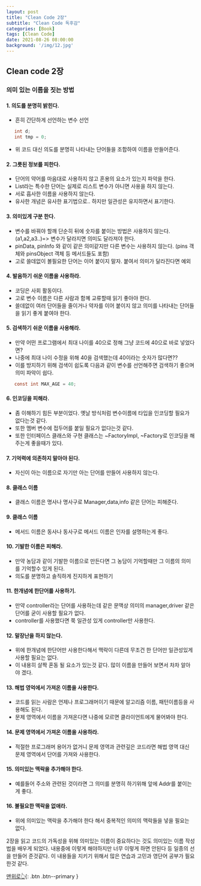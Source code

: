 ```yaml
---
layout: post
title: "Clean Code 2장"
subtitle: "Clean Code 독후감"
categories: [Book]
tags: [Clean Code]
date: 2021-08-26 08:00:00
background: '/img/12.jpg'
---
```


## Clean code 2장 
### 의미 있는 이름을 짓는 방법

#### 1. 의도를 분명히 밝힌다.
 * 흔히 간단하게 선언하는 변수 선언
 ``` java
    int d;
    int tmp = 0;
```
 * 위 코드 대신 의도를 분명히 나타내는 단어들을 조합하여 이름을 만들어준다. 


#### 2. 그릇된 정보를 피한다.
 * 단어의 약어를 마음대로 사용하지 않고 혼용의 요소가 있는지 파악을 한다. 
 * List라는 특수한 단어는 실제로 리스트 변수가 아니면 사용을 하지 않는다.
 * 서로 흡사한 이름을 사용하지 않는다.
 * 유사한 개념은 유사한 표기법으로.. 하지만 일관성은 유지하면서 표기한다.

#### 3. 의미있게 구분 한다.
 * 변수를 바꿔야 할깨 단순히 뒤에 숫자를 붙이는 방법은 사용하지 않는다.(a1,a2,a3..)=> 변수가 달라지면 의미도 달라져야 한다.
 * pinData, pinInfo 와 같이 같은 의미같지만 다른 변수는 사용하지 않는다. (pins 객체와 pinsObject 객체 등 메서드들도 포함)
 * 고로 쓸데없이 볼필요한 단어는 이어 붙이지 말자. 붙여서 의미가 달라진다면 예외

#### 4. 발음하기 쉬운 이름을 사용하라.
 * 코딩은 사회 활동이다.
 * 고로 변수 이름은 다른 사람과 함꼐 교류할때 읽기 좋아야 한다.
 * 쓸데없이 여러 단어들을 줄이거나 약자를 이어 붙이지 않고 의미를 나타내는 단어들을 읽기 좋게 붙여야 한다.

#### 5. 검색하기 쉬운 이름을 사용해라.
 * 만약 어떤 프로그램에서 최대 나이를 40으로 정해 그냥 코드에 40으로 바로 넣었다면?
 * 나중에 최대 나이 수정을 위해 40을 검색했는데 40이라는 숫자가 많다면??
 * 이를 방지하기 위해 검색이 쉽도록 다음과 같이 변수를 선언해주면 검색하기 좋으며 의미 파악이 쉽다.
 ``` java
    const int MAX_AGE = 40;
```
 
#### 6. 인코딩을 피해라.
 * 좀 이해하기 힘든 부분이었다. 옛날 방식처럼 변수이름에 타입을 인코딩할 필요가 없다는것 같다.
 * 또한 멤버 변수에 접두어를 붙일 필요가 없다는것 같다.
 * 또한 인터페이스 클래스와 구현 클래스는 ~FactoryImpl, ~Factory로 인코딩을 해주는게 좋을때가 있다.

#### 7. 기억력에 의존하지 말아야 된다.
 * 자신이 아는 이름으로 자기만 아는 단어를 만들어 사용하지 않는다.
 
#### 8. 클래스 이름
 * 클래스 이름은 명사나 명사구로 Manager,data,info 같은 단어는 피해준다.

#### 9. 클래스 이름
 * 메서드 이름은 동사나 동사구로 메서드 이름은 인자를 설명하는게 좋다.

#### 10. 기발한 이름은 피해라.
 * 만약 농담과 같이 기발한 이름으로 만든다면 그 농담이 기억할때만 그 이름의 의미를 기억할수 있게 된다.
 * 의도를 분명하고 솔직하게 진지하게 표현하기

#### 11. 한개념에 한단어를 사용하기.
 * 만약 controller라는 단어를 사용하는데 같은 문맥상 의미의 manager,driver 같은 단어를 굳이 사용할 필요가 없다.
 * controller를 사용했다면 쭉 일관성 있게 controller만 사용한다.

#### 12. 말장난을 하지 않는다.
 * 위에 한개념에 한단어만 사용한다해서 맥락이 다른데 무조건 한 단어만 일관성있게 사용할 필요는 없다.
 * 이 내용히 살짝 혼동 될 요소가 있는것 같다. 많이 이름을 만들어 보면서 차차 알아야 겠다.

#### 13. 해법 영억에서 가져온 이름을 사용한다.
 * 코드를 읽는 사람은 언제나 프로그래머이기 때문에 알고리즘 이름, 패턴이름등을 사용해도 된다.
 * 문제 영역에서 이름을 가져온다면 나중에 모르면 클라이언트에게 물어봐야 한다.

#### 14. 문제 영역에서 가져온 이름을 사용하라.
 * 적절한 프로그래머 용어가 없거니 문제 영역과 관련깊은 코드라면 해법 영역 대신 문제 영역에서 단어를 가져와 사용한다.

#### 15. 의미있는 맥락을 추가해야 한다.
 * 예를들어 주소와 관련된 것이라면 그 의미를 분명히 하기위해 앞에 Addr를 붙이는게 좋다.

#### 16. 불필요한 맥락을 없애라.
 * 위에 의미있는 맥락을 추가해야 한다 해서 중복적인 의미의 맥락들을 넣을 필요는 없다.

2장을 읽고 코드의 가독성을 위해 의미있는 이름이 중요하다는 것도 의미있는 이름 작성법을 배우게 되었다.
내용중에 이렇게 해야하지만 너무 이렇게 하면 안된다 등 일종의 선을 만들어 준것같다.
이 내용들을 지키기 위해서 많은 연습과 고민과 영단어 공부가 필요한것 같다.


[맨위로👆](#){: .btn .btn--primary }
